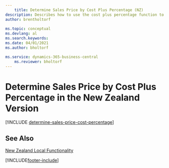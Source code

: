 ```yaml
---
    title: Determine Sales Price by Cost Plus Percentage (NZ)
description: Describes how to use the cost plus percentage function to set a sales price based on the cost of an item.
author: brentholtorf
    
ms.topic: conceptual
ms.devlang: al
ms.search.keywords:
ms.date: 04/01/2021
ms.author: bholtorf

ms.service: dynamics-365-business-central
    ms.reviewer: bholtorf
---
```

# Determine Sales Price by Cost Plus Percentage in the New Zealand Version

[!INCLUDE [determine-sales-price-cost-percentage](../includes/AUNZ/determine-sales-price-cost-percentage.md)]

## See Also

[New Zealand Local Functionality](new-zealand-local-functionality.md)


[!INCLUDE[footer-include](../../includes/footer-banner.md)]